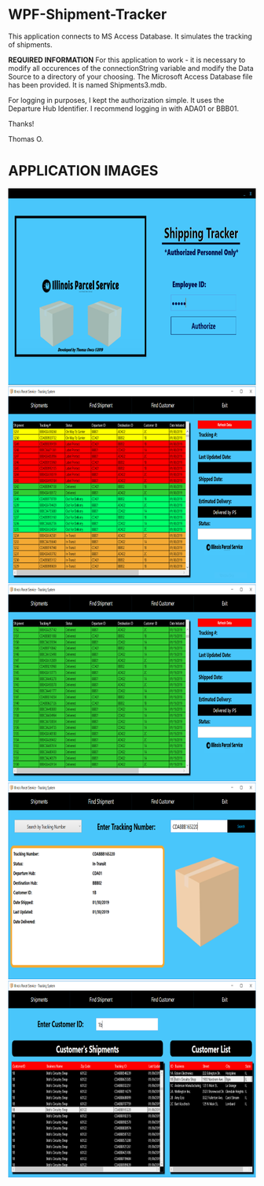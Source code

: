 # WPF-Shipment-Tracker
This application connects to MS Access Database. It simulates the tracking of shipments.

****REQUIRED INFORMATION****
For this application to work - it is necessary to modify all occurences of the connectionString variable and modify the Data Source to a directory of your choosing. The Microsoft Access Database file has been provided. It is named Shipments3.mdb.

For logging in purposes, I kept the authorization simple. It uses the Departure Hub Identifier. I recommend logging in with ADA01 or BBB01.

Thanks!

Thomas O.

# APPLICATION IMAGES

<img src="Images/img5.PNG" alt="img5" height="400" />

<img src="Images/img1.PNG" alt="img1" height="400" />

<img src="Images/img2.PNG" alt="img2" height="400" />

<img src="Images/img3.PNG" alt="img3" height="400" />

<img src="Images/img4.PNG" alt="img4" height="400" />
